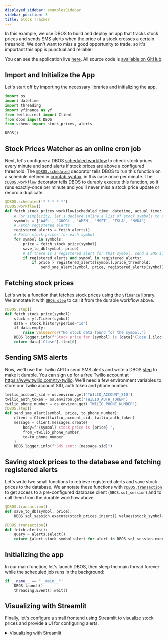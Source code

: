 ```yaml
---
displayed_sidebar: examplesSidebar
sidebar_position: 3
title: Stock Tracker
---
```


In this example, we use DBOS to build and deploy an app that tracks stock prices and sends SMS alerts when the price of a stock crosses a certain threshold.
We don't want to miss a good opportunity to trade, so it's important this app is punctual and reliable!

You can see the application live [here](https://max-stock-prices.cloud.dbos.dev/). All source code is [available on GitHub](https://github.com/dbos-inc/dbos-demo-apps/tree/main/python/stock-prices).

## Import and Initialize the App

Let's start off by importing the necessary libraries and initializing the app.

```python
import os
import datetime
import threading
import yfinance as yf
from twilio.rest import Client
from dbos import DBOS
from schema import stock_prices, alerts

DBOS()
```

## Stock Prices Watcher as an online cron job

Next, let's configure a DBOS [scheduled workflow](../tutorials/scheduled-workflows.md) to check stock prices every minute and send alerts if stock prices are above a configured threshold.
The [`@DBOS.scheduled`](../tutorials/scheduled-workflows.md) decorator tells DBOS to run this function on a schedule defined in [crontab syntax](https://en.wikipedia.org/wiki/Cron), in this case once per minute.
The [`@DBOS.workflow`](../tutorials/workflow-tutorial.md) decorator tells DBOS to durably execute this function, so it runs exactly-once per minute and you'll never miss a stock price update or record a duplicate.

```python
@DBOS.scheduled('* * * * *')
@DBOS.workflow()
def fetch_stock_prices_workflow(scheduled_time: datetime, actual_time: datetime):
    # For simplicity, let's declare inline a list of stock symbols to track
    symbols = ['AAPL', 'GOOGL', 'AMZN', 'MSFT', 'TSLA', 'NVDA']
    # Fetch registered alerts
    registered_alerts = fetch_alerts()
    # Fetch stock prices for each symbol
    for symbol in symbols:
        price = fetch_stock_price(symbol)
        save_to_db(symbol, price)
        # If there is a registered alert for that symbol, send a SMS if the price is above the alert threshold
        if registered_alerts and symbol in registered_alerts:
            if price > registered_alerts[symbol].price_threshold:
                send_sms_alert(symbol, price, registered_alerts[symbol].phone_number)
```

## Fetching stock prices

Let's write a function that fetches stock prices using the `yfinance` library.
We annotate it with [`DBOS.step`](../tutorials/step-tutorial.md) to call it from the durable workflow above.

```python
@DBOS.step()
def fetch_stock_price(symbol):
    stock = yf.Ticker(symbol)
    data = stock.history(period="1d")
    if data.empty:
        raise ValueError("No stock data found for the symbol.")
    DBOS.logger.info(f"Stock price for {symbol} is {data['Close'].iloc[0]}")
    return data['Close'].iloc[0]
```

## Sending SMS alerts

Now, we'll use the Twilio API to send SMS alerts and write a DBOS [step](../tutorials/step-tutorial) to make it durable. You can sign up for a free Twilio account at https://www.twilio.com/try-twilio. We'll need a few environment variables to store our Twilio account SID, auth token and phone number.

```python
twilio_account_sid = os.environ.get('TWILIO_ACCOUNT_SID')
twilio_auth_token = os.environ.get('TWILIO_AUTH_TOKEN')
twilio_phone_number = os.environ.get('TWILIO_PHONE_NUMBER')
@DBOS.step()
def send_sms_alert(symbol, price, to_phone_number):
    client = Client(twilio_account_sid, twilio_auth_token)
    message = client.messages.create(
        body=f"{symbol} stock price is {price}.",
        from_=twilio_phone_number,
        to=to_phone_number
    )
    DBOS.logger.info(f"SMS sent: {message.sid}")
```

## Saving stock prices to the database and fetching registered alerts

Let's write two small functions to retrieve registered alerts and save stock prices to the database.
We annotate these functions with [`@DBOS.transaction`](../tutorials/transaction-tutorial.md) to get access to a pre-configured database client (`DBOS.sql_session`) and to call them from the durable workflow above.

```python
@DBOS.transaction()
def save_to_db(symbol, price):
    DBOS.sql_session.execute(stock_prices.insert().values(stock_symbol=symbol, stock_price=price))

@DBOS.transaction()
def fetch_alerts():
    query = alerts.select()
    return {alert.stock_symbol:alert for alert in DBOS.sql_session.execute(query).fetchall()}
```


## Initializing the app

In our main function, let's launch DBOS, then sleep the main thread forever while the scheduled job runs in the background:

```python 
if __name__ == "__main__":
    DBOS.launch()
    threading.Event().wait()
```

## Visualizing with Streamlit

Finally, let's configure a small frontend using Streamlit to visualize stock prices and provide a UI for configuring alerts.

<details>
<summary>Visualizing with Streamlit</summary>

```python showLineNumbers title="streamlit.py"
# This part of the app uses Streamlit for data visualization.
# We separate the Streamlit script from the DBOS ingestion code
# because Streamlit re-runs the entire script every time it's viewed.

# First, let's do imports and configure Streamlit with a title and some custom CSS.

import os

import dbos
import pandas as pd
import plotly.express as px
import streamlit as st
from schema import alerts, stock_prices
from sqlalchemy import create_engine, delete, desc, insert, select

st.set_page_config(page_title="Stock Prices", page_icon=":chart_with_upwards_trend:")

st.markdown(
    """
        <style>
            #MainMenu {visibility: hidden;}
            header {visibility: hidden;}
        </style>
        """,
    unsafe_allow_html=True,
)
st.title("Stock Watcher")
st.markdown(
    "This app uses DBOS to fetch stock prices from Yahoo Finance, store them into Postgres, and display them using Streamlit."
)

# Then, let's load database connection information from dbos-config.yaml
# and use it to create a database connection using sqlalchemy.
database_url = dbos.get_dbos_database_url()
engine = create_engine(database_url)


# We will use this connection to load stock prices data from the database.
def load_stocks_data():
    query = select(stock_prices).order_by(desc(stock_prices.c.timestamp)).limit(10000)
    df = pd.read_sql(query, engine)
    df["timestamp"] = pd.to_datetime(df["timestamp"])
    df["rate_of_change"] = df.groupby("stock_symbol")["stock_price"].pct_change() * 100
    return df


stocks_prices_df = load_stocks_data()

# Create a sidebar with a dropdown filter for stock symbols
with st.sidebar:
    st.header("Filters")
    stock_symbols = ["All"] + stocks_prices_df["stock_symbol"].unique().tolist()
    stock_symbol_filter = st.selectbox(
        "Select Stock Symbol", options=stock_symbols, index=0  # Select "All" by default
    )
    st.header("Display")
    display_mode = st.selectbox(
        "Select Display Mode",
        options=["Stock Prices", "Rate of Change"],
        index=0,  # Select "Stock Prices" by default
    )

if stock_symbol_filter == "All":
    filtered_df = stocks_prices_df
else:
    filtered_df = stocks_prices_df[
        stocks_prices_df["stock_symbol"] == stock_symbol_filter
    ]
if display_mode == "Stock Prices":
    y_label = "Stock Price ($)"
    y_column = "stock_price"
else:
    y_label = "Rate of Change (%)"
    y_column = "rate_of_change"

# Now let's group the stock prices by stock symbol and plot them using Plotly Express.
fig = px.line(
    filtered_df,
    x="timestamp",
    y=y_column,
    color="stock_symbol",
    markers=True,
    title="Stocks Values Over Time",
)
# Set the x-axis title
fig.update_xaxes(title_text="Timestamp")
# Set the y-axis title
fig.update_yaxes(title_text=y_label)

# Display the plot in Streamlit
st.plotly_chart(fig)


# Now, let's add a table to manage alerts
# First let's load the alerts data from the database
def load_alerts_data():
    query = select(alerts)
    df = pd.read_sql(query, engine)
    return df.drop(columns=["phone_number"])


alerts_df = load_alerts_data()

# Now let's display the alerts data in a table
st.header("Manage SMS Alerts")

# Input fields for adding a new alert
alert_stock_symbol = st.selectbox(
    "Select Stock Symbol",
    key="alert_stock_symbol",
    options=stocks_prices_df["stock_symbol"].unique().tolist(),
    index=0,  # Select the first stock symbol by default
)
price_threshold = st.text_input("Price Threshold")
phone_number = os.environ.get("MY_PHONE_NUMBER")

if st.button("Create Alert"):
    if alert_stock_symbol and price_threshold and phone_number:
        with engine.connect() as conn:
            stmt = insert(alerts).values(
                stock_symbol=alert_stock_symbol,
                price_threshold=price_threshold,
                phone_number=phone_number,
            )
            conn.execute(stmt)
            conn.commit()
            st.success("Alert created successfully.")
            st.rerun()
    else:
        st.error("Please fill in all the fields.")

alert_to_delete = st.selectbox(
    "Select Alert to delete",
    options=alerts_df["stock_symbol"].tolist(),
    index=0,  # Select the first alert by default
)

if st.button("Delete an alert"):
    if alert_to_delete:
        with engine.connect() as conn:
            stmt = delete(alerts).where(alerts.c.stock_symbol == alert_to_delete)
            conn.execute(stmt)
            conn.commit()
            st.success("Alert deleted successfully.")
            st.rerun()
    else:
        st.error("Please fill in the symbol name.")

st.dataframe(alerts_df)
```

</details>